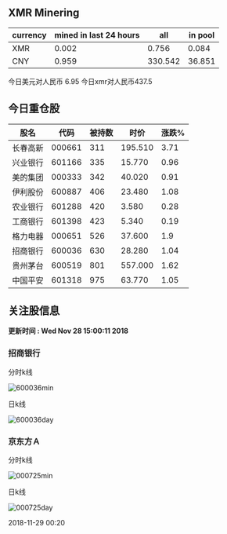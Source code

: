 ## XMR Minering

|currency|mined in last 24 hours|all|in pool|
|---|---|---|---|
|XMR|0.002|0.756|0.084|
|CNY|0.959|330.542|36.851|

今日美元对人民币 6.95	今日xmr对人民币437.5


## 今日重仓股 

|股名|代码|被持数|时价|涨跌%|
|---|---|---|---|---|
|长春高新|000661|311|195.510|3.71|
|兴业银行|601166|335|15.770|0.96|
|美的集团|000333|342|40.020|0.91|
|伊利股份|600887|406|23.480|1.08|
|农业银行|601288|420|3.580|0.28|
|工商银行|601398|423|5.340|0.19|
|格力电器|000651|526|37.600|1.9|
|招商银行|600036|630|28.280|1.04|
|贵州茅台|600519|801|557.000|1.62|
|中国平安|601318|975|63.770|1.05|

## 关注股信息
**更新时间 : Wed Nov 28 15:00:11 2018**
### 招商银行 
分时k线

![600036min](http://image.sinajs.cn/newchart/min/n/sh600036.gif)

日k线

![600036day](http://image.sinajs.cn/newchart/daily/n/sh600036.gif)

### 京东方Ａ 
分时k线

![000725min](http://image.sinajs.cn/newchart/min/n/sz000725.gif)

日k线

![000725day](http://image.sinajs.cn/newchart/daily/n/sz000725.gif)

2018-11-29 00:20